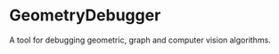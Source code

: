 GeometryDebugger
================

A tool for debugging geometric, graph and computer vision algorithms.